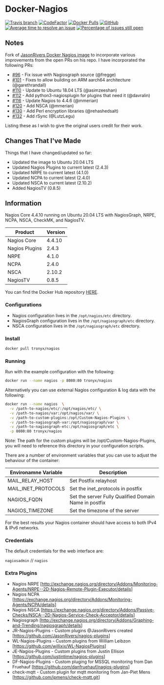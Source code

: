 # Docker-Nagios

[![Travis branch](https://img.shields.io/travis/rust-lang/rust/master.svg?logo=travis)](https://travis-ci.com/tronyx/Docker-Nagios) [![CodeFactor](https://www.codefactor.io/repository/github/tronyx/docker-nagios/badge)](https://www.codefactor.io/repository/github/tronyx/docker-nagios) [![Docker Pulls](https://img.shields.io/docker/pulls/tronyx/nagios.svg)](https://hub.docker.com/r/tronyx/nagios) [![GitHub](https://img.shields.io/github/license/mashape/apistatus.svg)](https://github.com/tronyx/Docker-Nagios/blob/master/LICENSE.md) [![Average time to resolve an issue](http://isitmaintained.com/badge/resolution/tronyx/Docker-Nagios.svg)](http://isitmaintained.com/project/tronyx/Docker-Nagios "Average time to resolve an issue") [![Percentage of issues still open](http://isitmaintained.com/badge/open/tronyx/Docker-Nagios.svg)](http://isitmaintained.com/project/tronyx/Docker-Nagios "Percentage of issues still open")

## Notes

Fork of [JasonRivers Docker Nagios image](https://github.com/JasonRivers/Docker-Nagios) to incorporate various improvements from the open PRs on his repo. I have incorporated the following PRs:

* [#96](https://github.com/JasonRivers/Docker-Nagios/pull/96) - Fix issue with Nagiosgraph source (@fregge)
* [#101](https://github.com/JasonRivers/Docker-Nagios/pull/101) - Fixes to allow building on ARM aarch64 architecture (@garethrandall)
* [#110](https://github.com/JasonRivers/Docker-Nagios/pull/110) - Update to Ubuntu 18.04 LTS (@asimzeeshan)
* [#112](https://github.com/JasonRivers/Docker-Nagios/pull/112) - Add python3-nagiosplugin for plugins that need it (@davralin)
* [#116](https://github.com/JasonRivers/Docker-Nagios/pull/116) - Update Nagios to 4.4.6 (@mmerian)
* [#120](https://github.com/JasonRivers/Docker-Nagios/pull/120) - Add NSCA (@mmerian)
* [#130](https://github.com/JasonRivers/Docker-Nagios/issues/130) - Add Perl encryption libraries (@rehashedsalt)
* [#132](https://github.com/JasonRivers/Docker-Nagios/issues/132) - Add rSync (@LutzLegu)

Listing these as I wish to give the original users credit for their work.

## Changes That I've Made

Things that I have changed/updated so far:

* Updated the image to Ubuntu 20.04 LTS
* Updated Nagios Plugins to current latest (2.4.3)
* Updated NRPE to current latest (4.1.0)
* Updated NCPA to current latest (2.4.0)
* Updated NSCA to current latest (2.10.2)
* Added NagiosTV (0.8.5)

## Information

Nagios Core 4.4.10 running on Ubuntu 20.04 LTS with NagiosGraph, NRPE, NCPA, NSCA, CheckMK, and NagiosTV.

| Product | Version |
| ------- | ------- |
| Nagios Core | 4.4.10 |
| Nagios Plugins | 2.4.3 |
| NRPE | 4.1.0 |
| NCPA | 2.4.0 |
| NSCA | 2.10.2 |
| NagiosTV | 0.8.5 |

You can find the Docker Hub repository [HERE](https://hub.docker.com/r/tronyx/nagios).

### Configurations

* Nagios configuration lives in the `/opt/nagios/etc` directory.
* NagiosGraph configuration lives in the `/opt/nagiosgraph/etc` directory.
* NSCA configuration lives in the `/opt/nagiosgraph/etc` directory.

### Install

```bash
docker pull tronyx/nagios
```

### Running

Run with the example configuration with the following:

```bash
docker run --name nagios -p 8080:80 tronyx/nagios
```

Alternatively you can use external Nagios configuration & log data with the following:

```bash
docker run --name nagios  \
  -v /path-to-nagios/etc/:/opt/nagios/etc/ \
  -v /path-to-nagios/var:/opt/nagios/var/ \
  -v /path-to-custom-plugins:/opt/Custom-Nagios-Plugins \
  -v /path-to-nagiosgraph-var:/opt/nagiosgraph/var \
  -v /path-to-nagiosgraph-etc:/opt/nagiosgraph/etc \
  -p 8080:80 tronyx/nagios
```

Note: The path for the custom plugins will be /opt/Custom-Nagios-Plugins, you will need to reference this directory in your configuration scripts.

There are a number of environment variables that you can use to adjust the behaviour of the container:

| Environamne Variable | Description |
|--------|--------|
| MAIL_RELAY_HOST | Set Postfix relayhost |
| MAIL_INET_PROTOCOLS | Set the inet_protocols in postfix |
| NAGIOS_FQDN | Set the server Fully Qualified Domain Name in postfix |
| NAGIOS_TIMEZONE | Set the timezone of the server |

For the best results your Nagios container should have access to both IPv4 & IPv6 networks.

### Credentials

The default credentials for the web interface are:

`nagiosadmin` // `nagios`

### Extra Plugins

* Nagios NRPE [<http://exchange.nagios.org/directory/Addons/Monitoring-Agents/NRPE--2D-Nagios-Remote-Plugin-Executor/details>]
* Nagios NCPA [<https://exchange.nagios.org/directory/Addons/Monitoring-Agents/NCPA/details>]
* Nagios NSCA [<https://exchange.nagios.org/directory/Addons/Passive-Checks/NSCA--2D-Nagios-Service-Check-Acceptor/details>]
* Nagiosgraph [<http://exchange.nagios.org/directory/Addons/Graphing-and-Trending/nagiosgraph/details>]
* JR-Nagios-Plugins - Custom plugins @JasonRivers created [<https://github.com/JasonRivers/nagios-plugins>]
* WL-Nagios-Plugins - Custom plugins from William Leibzon [<https://github.com/willixix/WL-NagiosPlugins>]
* JE-Nagios-Plugins - Custom plugins from Justin Ellison [<https://github.com/justintime/nagios-plugins>]
* DF-Nagios-Plugins - Custom pluging for MSSQL monitoring from Dan Fruehauf [<https://github.com/danfruehauf/nagios-plugins>]
* check-mqtt - Custom plugin for mqtt monitoring from Jan-Piet Mens [<https://github.com/jpmens/check-mqtt.git>]